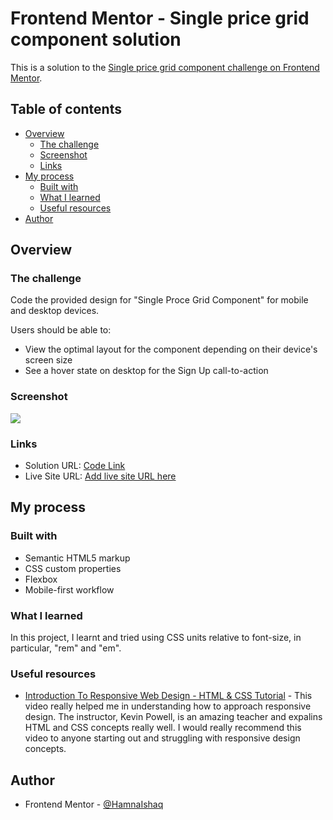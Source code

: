 # Frontend Mentor - Single price grid component solution

This is a solution to the [Single price grid component challenge on Frontend Mentor](https://www.frontendmentor.io/challenges/single-price-grid-component-5ce41129d0ff452fec5abbbc).

## Table of contents

- [Overview](#overview)
  - [The challenge](#the-challenge)
  - [Screenshot](#screenshot)
  - [Links](#links)
- [My process](#my-process)
  - [Built with](#built-with)
  - [What I learned](#what-i-learned)
  - [Useful resources](#useful-resources)
- [Author](#author)

## Overview

### The challenge
Code the provided design for "Single Proce Grid Component" for mobile and desktop devices.

Users should be able to:

- View the optimal layout for the component depending on their device's screen size
- See a hover state on desktop for the Sign Up call-to-action

### Screenshot

![](./screenshot.jpg)

### Links

- Solution URL: [Code Link](https://github.com/HamnaIshaq/single-price-grid-)
- Live Site URL: [Add live site URL here](https://your-live-site-url.com)

## My process

### Built with

- Semantic HTML5 markup
- CSS custom properties
- Flexbox
- Mobile-first workflow

### What I learned

In this project, I learnt and tried using CSS units relative to font-size, in particular, "rem" and "em". 

### Useful resources

- [Introduction To Responsive Web Design - HTML & CSS Tutorial](https://www.youtube.com/watch?v=srvUrASNj0s&t=34s) - This video really helped me in understanding how to approach responsive design. The instructor, Kevin Powell, is an amazing teacher and expalins HTML and CSS concepts really well. I would really recommend this video to anyone starting out and struggling with responsive design concepts.

## Author
- Frontend Mentor - [@HamnaIshaq](https://www.frontendmentor.io/profile/HamnaIshaq)
